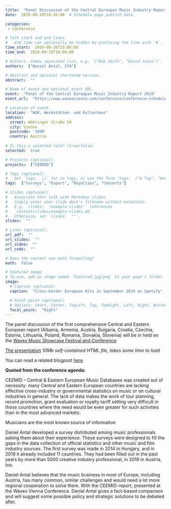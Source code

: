 ```yaml
---
title:  "Panel Discussion of the Central Euroepan Music Industry Report 2019"
date:  2019-09-20T10:16:00  # Schedule page publish date.

categories:
 - Conference

# Talk start and end times.
#   End time can optionally be hidden by prefixing the line with `#`.
time_start:  2019-09-26T15:00:00
time_end:  2019-09-26T16:00:00

# Authors. Comma separated list, e.g. `["Bob Smith", "David Jones"]`.
authors:  ["Daniel Antal, CFA"]

# Abstract and optional shortened version.
abstract:  ""

# Name of event and optional event URL.
event:  "Panel of the Central Euroepan Music Industry Report 2019"
event_url:  "https://www.wavesvienna.com/conference/conference-schedule/"

# Location of event.
location:  "WUK, Werkstätten- und Kulturhaus"
address:
  street: Währinger Straße 59
  city: Vienna
  postcode: '1090'
  country: Austria
  
# Is this a selected talk? (true/false)
selected:  true

# Projects (optional).
projects:  ["CEEMID"]

# Tags (optional).
#   Set `tags:  []` for no tags, or use the form `tags:  ["A Tag", "Another Tag"]` for one or more tags.
tags:  ["Surveys", "Export", "Royalties", "Concerts"]

# Slides (optional).
#   Associate this talk with Markdown slides.
#   Simply enter your slide deck's filename without extension.
#   E.g. `slides:  "example-slides"` references 
#   `content/slides/example-slides.md`.
#   Otherwise, set `slides:  ""`.
slides:  ""

# Links (optional).
url_pdf:  ""
url_slides:  ""
url_video:  ""
url_code:  ""

# Does the content use math formatting?
math:  false

# Featured image
# To use, add an image named `featured.jpg/png` to your page's folder. 
image:
  # Caption (optional)
  caption:  "Cross-border European Hits in September 2019 on Spotify"

  # Focal point (optional)
  # Options: Smart, Center, TopLeft, Top, TopRight, Left, Right, BottomLeft, Bottom, BottomRight
  focal_point:  "Right"
---
```


The panel discussion of the first comprehensive Central and Eastern European report (Albania, Armenia, Austria, Bulgaria, Croatia, Czechia, Estonia, Lithuania, Poland, Romania, Slovakia, Slovenia)  will be in held on the [Waves Music Showcase Festival and Conference](https://www.wavesvienna.com/conference/conference-schedule/). 

[The presentation](/presentation/CEE_Music_Report.html) _10Mb self-contained HTML file, takes some time to load_

You can read a related blogpost [here](https://danielantal.eu/post/cross_border_2019/)

__Quoted from the conference agenda:__

CEEMID – Central & Eastern European Music Databases was created out of necessity: many Central and Eastern European countries are lacking effective cross-industry or governmental statistics on music or on cultural industries in general. The lack of data makes the work of tour planning, record promotion, grant evaluation or royalty tariff setting very difficult in those countries where the need would be even greater for such activities than in the most advanced markets.

Musicians are the most known source of information

Daniel Antal developed a survey distributed among music professionals asking them about their experience. These surveys were designed to fill the gaps in the data collection of official statistics and other music and film industry sources. The first survey was made in 2014 in Hungary, and in 2019 it already included 11 countries. They had been filled out in the past years by more than 5000 creative industry professional, in 2019 in Austria, too.

Daniel Antal believes that the music business in most of Europe, including Austria, has many common, similar challenges and would need a lot more regional cooperation to solve them. With the CEEMID-report, presented at the Waves Vienna Conference. Daniel Antal gives a fact-based comparison and will suggest some possible policy and strategic solutions to be debated after.
